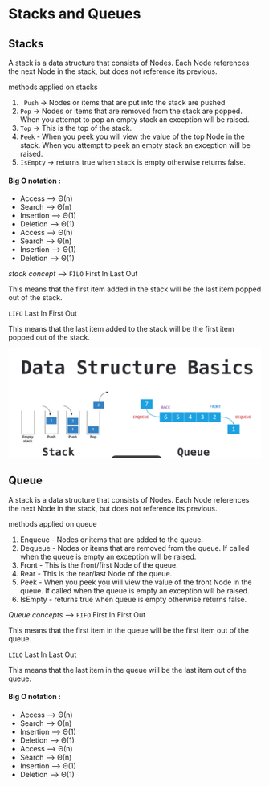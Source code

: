 # Stacks and Queues 
## Stacks 
A stack is a data structure that consists of Nodes. Each Node references the next Node in the stack,
but does not reference its previous. 

methods  applied on stacks  
1. ` Push` -> Nodes or items that are put into the stack are pushed
2. `Pop` -> Nodes or items that are removed from the stack are popped. When you attempt to pop an empty stack an exception will be raised.
3. `Top` -> This is the top of the stack.
3. `Peek` - When you peek you will view the value of the top Node in the stack. When you attempt to peek an empty stack an exception will be raised.
4. `IsEmpty` -> returns true when stack is empty otherwise returns false.

#### Big O notation :
- Access --> Θ(n)
- Search --> Θ(n)
- Insertion --> Θ(1)
- Deletion --> Θ(1)
- Access --> Θ(n)
- Search --> Θ(n)
- Insertion --> Θ(1)
- Deletion --> Θ(1)

*stack concept* --> 
`FILO`
First In Last Out

This means that the first item added in the stack will be the last item popped out of the stack.

`LIFO`
Last In First Out

This means that the last item added to the stack will be the first item popped out of the stack.

![](./a%20and%20s.PNG)


## Queue
A stack is a data structure that consists of Nodes. Each Node references the next Node in the stack,
but does not reference its previous. 

methods  applied on queue
1. Enqueue - Nodes or items that are added to the queue.
2. Dequeue - Nodes or items that are removed from the queue. If called when the queue is empty an exception will be raised.
3. Front - This is the front/first Node of the queue.
4. Rear - This is the rear/last Node of the queue.
5. Peek - When you peek you will view the value of the front Node in the queue. If called when the queue is empty an exception will be raised.
6. IsEmpty - returns true when queue is empty otherwise returns false.

*Queue concepts* -->
`FIFO`
First In First Out

This means that the first item in the queue will be the first item out of the queue.

`LILO`
Last In Last Out

This means that the last item in the queue will be the last item out of the queue.


#### Big O notation :
- Access --> Θ(n)
- Search --> Θ(n)
- Insertion --> Θ(1)
- Deletion --> Θ(1)
- Access --> Θ(n)
- Search --> Θ(n)
- Insertion --> Θ(1)
- Deletion --> Θ(1)